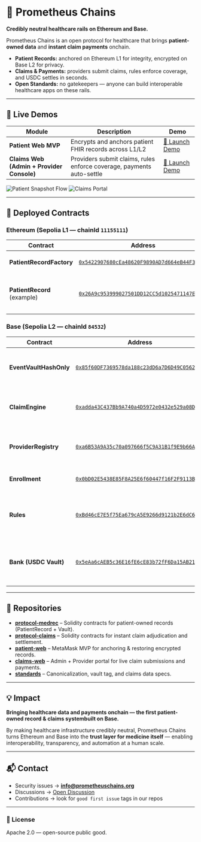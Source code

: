 # 🧬 Prometheus Chains

**Credibly neutral healthcare rails on Ethereum and Base.**

Prometheus Chains is an open protocol for healthcare that brings **patient-owned data** and **instant claim payments** onchain.  
- **Patient Records:** anchored on Ethereum L1 for integrity, encrypted on Base L2 for privacy.  
- **Claims & Payments:** providers submit claims, rules enforce coverage, and USDC settles in seconds.  
- **Open Standards:** no gatekeepers — anyone can build interoperable healthcare apps on these rails.

---

## 🧪 Live Demos

| Module | Description | Demo |
|---------|--------------|------|
| **Patient Web MVP** | Encrypts and anchors patient FHIR records across L1/L2 | [🔗 Launch Demo](https://patient-web-seven.vercel.app) |
| **Claims Web (Admin + Provider Console)** | Providers submit claims, rules enforce coverage, payments auto-settle | [🔗 Launch Demo](https://claims-web-q3ls.vercel.app) |

![Patient Snapshot Flow](https://raw.githubusercontent.com/Prometheus-chains/.github/main/media/patient-demo.gif)
![Claims Portal](https://raw.githubusercontent.com/Prometheus-chains/.github/main/media/claims-portal.gif)

---

## 🔗 Deployed Contracts

### Ethereum (Sepolia L1 — chainId `11155111`)
| Contract | Address | Description |
|-----------|----------|--------------|
| **PatientRecordFactory** | [`0x5422907680cEa48620F9890AD7d664eB44F355a1`](https://sepolia.etherscan.io/address/0x5422907680cEa48620F9890AD7d664eB44F355a1) | Deploys one `PatientRecord` per wallet |
| **PatientRecord** (example) | [`0x26A9c953999027501DD12CC5d1025471147E4cc9`](https://sepolia.etherscan.io/address/0x26A9c953999027501DD12CC5d1025471147E4cc9) | Anchors ordered hashes of canonical FHIR records |

### Base (Sepolia L2 — chainId `84532`)
| Contract | Address | Description |
|-----------|----------|--------------|
| **EventVaultHashOnly** | [`0x85f60DF7369578da188c23dD6a7D6D49C056254b`](https://sepolia.basescan.org/address/0x85f60DF7369578da188c23dD6a7D6D49C056254b) | Stores encrypted patient data by content hash |
| **ClaimEngine** | [`0xadda43C437Bb9A740a4D5972e0432e529a08DA7F`](https://sepolia.basescan.org/address/0xadda43C437Bb9A740a4D5972e0432e529a08DA7F) | Validates provider claims and pays via Bank |
| **ProviderRegistry** | [`0xa6B53A9A35c70a097666f5C9A31B1f9E9b66A728`](https://sepolia.basescan.org/address/0xa6B53A9A35c70a097666f5C9A31B1f9E9b66A728) | Whitelist of providers and active-year windows |
| **Enrollment** | [`0x0bD02E5438E85F8A25E6f60447f16F2F9113Bb41`](https://sepolia.basescan.org/address/0x0bD02E5438E85F8A25E6f60447f16F2F9113Bb41) | Patient coverage registry |
| **Rules** | [`0xBd46cE7E5f75Ea679cA5E9266d9121b2E6dC67C2`](https://sepolia.basescan.org/address/0xBd46cE7E5f75Ea679cA5E9266d9121b2E6dC67C2) | Price & per-year rules for codes (telehealth, annual) |
| **Bank (USDC Vault)** | [`0x5eAa6cAEB5c36E16fE6cE83b72fF6Da15AB21F88`](https://sepolia.basescan.org/address/0x5eAa6cAEB5c36E16fE6cE83b72fF6Da15AB21F88) | Holds USDC and executes instant claim payouts |

---

## 🧱 Repositories

- [**protocol-medrec**](https://github.com/Prometheus-chains/protocol-medrec) – Solidity contracts for patient-owned records (PatientRecord + Vault).  
- [**protocol-claims**](https://github.com/Prometheus-chains/protocol-claims) – Solidity contracts for instant claim adjudication and settlement.  
- [**patient-web**](https://github.com/Prometheus-chains/patient-web) – MetaMask MVP for anchoring & restoring encrypted records.  
- [**claims-web**](https://github.com/Prometheus-chains/claims-web) – Admin + Provider portal for live claim submissions and payments.  
- [**standards**](https://github.com/Prometheus-chains/standards) – Canonicalization, vault tag, and claims data specs.

---

## 💡 Impact

**Bringing healthcare data and payments onchain — the first patient-owned record & claims systembuilt on Base.**

By making healthcare infrastructure credibly neutral, Prometheus Chains turns Ethereum and Base into the **trust layer for medicine itself** — enabling interoperability, transparency, and automation at a human scale.

---

## 📬 Contact

- Security issues → **info@prometheuschains.org**  
- Discussions → [Open Discussion](https://github.com/orgs/Prometheus-chains/discussions)  
- Contributions → look for `good first issue` tags in our repos  

---

### 🧩 License

Apache 2.0 — open-source public good.
